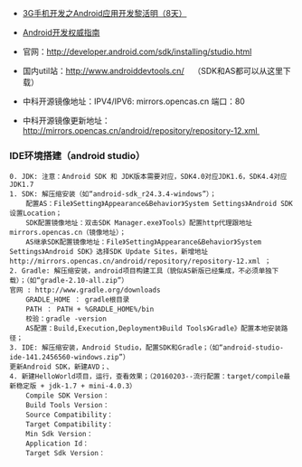 
- [3G手机开发之Android应用开发黎活明（8天）](https://wenku.baidu.com/view/84d34e0e4a7302768e99392d.html?from=search)
- [Android开发权威指南](https://book.douban.com/subject/6801007/)

- 官网：http://developer.android.com/sdk/installing/studio.html    
- 国内util站：http://www.androiddevtools.cn/    （SDK和AS都可以从这里下载）
- 中科开源镜像地址：IPV4/IPV6: mirrors.opencas.cn 端口：80
- 中科开源镜像更新地址：http://mirrors.opencas.cn/android/repository/repository-12.xml 

### IDE环境搭建（android studio）

```
0. JDK: 注意：Android SDK 和 JDK版本需要对应，SDK4.0对应JDK1.6，SDK4.4对应JDK1.7
1. SDK: 解压缩安装（如“android-sdk_r24.3.4-windows”）；
    配置AS：File》Setting》Appearance&Behavior》System Settings》Android SDK设置Location；
    SDK配置镜像地址：双击SDK Manager.exe》Tools》配置http代理跟地址mirrors.opencas.cn（镜像地址）；
    AS继承SDK配置镜像地址：File》Setting》Appearance&Behavior》System Settings》Android SDK》选择SDK Update Sites，新增地址http://mirrors.opencas.cn/android/repository/repository-12.xml ；
2. Gradle: 解压缩安装，android项目构建工具（貌似AS新版已经集成，不必须单独下载）；（如“gradle-2.10-all.zip”）
官网 : http://www.gradle.org/downloads
    GRADLE_HOME ： gradle根目录
    PATH ： PATH + %GRADLE_HOME%/bin
    校验：gradle -version
    AS配置：Build,Execution,Deployment》Build Tools》Gradle》配置本地安装路径；
3. IDE: 解压缩安装，Android Studio，配置SDK和Gradle；（如“android-studio-ide-141.2456560-windows.zip”）
更新Android SDK，新建AVD；、
4. 新建HelloWorld项目，运行，查看效果；（20160203--流行配置：target/compile最新稳定版 + jdk-1.7 + mini-4.0.3）
    Compile SDK Version：
    Build Tools Version：
    Source Compatibility：
    Target Compatibility：
    Min Sdk Version：
    Application Id：
    Target Sdk Version：
```

